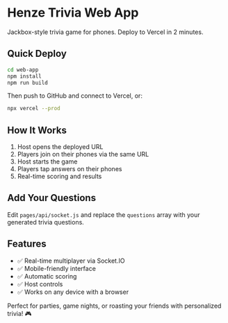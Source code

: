 # Henze Trivia Web App

Jackbox-style trivia game for phones. Deploy to Vercel in 2 minutes.

## Quick Deploy

```bash
cd web-app
npm install
npm run build
```

Then push to GitHub and connect to Vercel, or:

```bash
npx vercel --prod
```

## How It Works

1. Host opens the deployed URL
2. Players join on their phones via the same URL
3. Host starts the game
4. Players tap answers on their phones
5. Real-time scoring and results

## Add Your Questions

Edit `pages/api/socket.js` and replace the `questions` array with your generated trivia questions.

## Features

- ✅ Real-time multiplayer via Socket.IO
- ✅ Mobile-friendly interface
- ✅ Automatic scoring
- ✅ Host controls
- ✅ Works on any device with a browser

Perfect for parties, game nights, or roasting your friends with personalized trivia! 🎮
